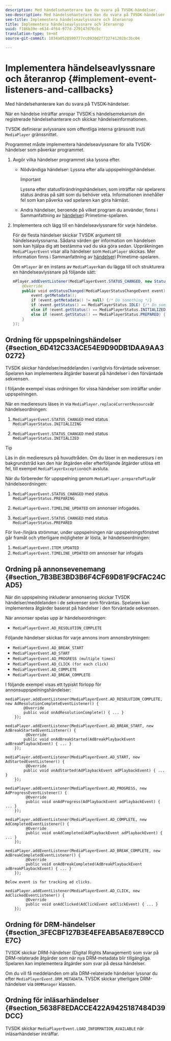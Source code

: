 ```yaml
---
description: Med händelsehanterare kan du svara på TVSDK-händelser.
seo-description: Med händelsehanterare kan du svara på TVSDK-händelser.
seo-title: Implementera händelseavlyssnare och återanrop
title: Implementera händelseavlyssnare och återanrop
uuid: f186b39e-e634-4f64-977d-279147d76c5c
translation-type: tm+mt
source-git-commit: 1034a0520590777cc0930d2f732741202bc3bc04

---
```



# Implementera händelseavlyssnare och återanrop {#implement-event-listeners-and-callbacks}

Med händelsehanterare kan du svara på TVSDK-händelser.

När en händelse inträffar anropar TVSDK:s händelsemekanism din registrerade händelsehanterare och skickar händelseinformationen.

TVSDK definierar avlyssnare som offentliga interna gränssnitt inuti `MediaPlayer` gränssnittet.

Programmet måste implementera händelseavlyssnare för alla TVSDK-händelser som påverkar programmet.

1. Avgör vilka händelser programmet ska lyssna efter.

   * Nödvändiga händelser: Lyssna efter alla uppspelningshändelser.

      >[!IMPORTANT]
      >
      >Lyssna efter statusförändringshändelsen, som inträffar när spelarens status ändras på sätt som du behöver veta. Informationen innehåller fel som kan påverka vad spelaren kan göra härnäst.

   * Andra händelser, beroende på vilket program du använder, finns i Sammanfattning av [händelser](../../android-3x-events-notifications/events-summary/android-3x-events-summary.md)i Primetime-spelaren.

1. Implementera och lägg till en händelseavlyssnare för varje händelse.

   För de flesta händelser skickar TVSDK argument till händelseavlyssnarna. Sådana värden ger information om händelsen som kan hjälpa dig att bestämma vad du ska göra sedan. Uppräkningen `MediaPlayerEvent` visar alla händelser som `MediaPlayer` skickas. Mer information finns i Sammanfattning av [händelser](../../android-3x-events-notifications/events-summary/android-3x-events-summary.md)i Primetime-spelaren.

   Om `mPlayer` är en instans av `MediaPlayer`kan du lägga till och strukturera en händelseavlyssnare på följande sätt:

   ```java
   mPlayer.addEventListener(MediaPlayerEvent.STATUS_CHANGED, new StatusChangeEventListener() { 
       @Override 
       public void onStatusChanged(MediaPlayerStatusChangeEvent event) { 
           event.getMetadata(); 
           if (event.getMetadata() != null) {/* Do something */} 
           if (event.getStatus() == MediaPlayerStatus.IDLE) {/* Do something */} 
           else if (event.getStatus() == MediaPlayerStatus.INITIALIZED) {/* Do something */} 
           else if (event.getStatus() == MediaPlayerStatus.PREPARED) {/* Do something */} 
       } 
   }); 
   ```

## Ordning för uppspelningshändelser {#section_6D412C33ACE54E9D90DB1DAA9AA30272}

TVSDK skickar händelser/meddelanden i vanligtvis förväntade sekvenser. Spelaren kan implementera åtgärder baserat på händelser i den förväntade sekvensen.

I följande exempel visas ordningen för vissa händelser som inträffar under uppspelningen.

När en medieresurs läses in via `MediaPlayer.replaceCurrentResource`är händelseordningen:

1. `MediaPlayerEvent.STATUS_CHANGED` med status `MediaPlayerStatus.INITIALIZING`

1. `MediaPlayerEvent.STATUS_CHANGED` med status `MediaPlayerStatus.INITIALIZED`

>[!TIP]
>
>Läs in din medieresurs på huvudtråden. Om du läser in en medieresurs i en bakgrundstråd kan den här åtgärden eller efterföljande åtgärder utlösa ett fel, till exempel `MediaPlayerException`och avsluta.

När du förbereder för uppspelning genom `MediaPlayer.prepareToPlay`är händelseordningen:

1. `MediaPlayerEvent.STATUS_CHANGED` med status `MediaPlayerStatus.PREPARING`

1. `MediaPlayerEvent.TIMELINE_UPDATED` om annonser infogades.
1. `MediaPlayerEvent.STATUS_CHANGED` med status `MediaPlayerStatus.PREPARED`

För live-/linjära strömmar, under uppspelningen när uppspelningsfönstret går framåt och ytterligare möjligheter är lösta, är händelseordningen:

1. `MediaPlayerEvent.ITEM_UPDATED`
1. `MediaPlayerEvent.TIMELINE_UPDATED` om annonser har infogats

## Ordning på annonsevenemang {#section_7B3BE3BD3B6F4CF69D81F9CFAC24CAD5}

När din uppspelning inkluderar annonsering skickar TVSDK händelser/meddelanden i de sekvenser som förväntas. Spelaren kan implementera åtgärder baserat på händelser i den förväntade sekvensen.

När annonser spelas upp är händelseordningen:

* `MediaPlayerEvent.AD_RESOLUTION_COMPLETE`

Följande händelser skickas för varje annons inom annonsbrytningen:

* `MediaPlayerEvent.AD_BREAK_START`
* `MediaPlayerEvent.AD_START`
* `MediaPlayerEvent.AD_PROGRESS (multiple times)`
* `MediaPlayerEvent.AD_CLICK (for each click)`
* `MediaPlayerEvent.AD_COMPLETE`
* `MediaPlayerEvent.AD_BREAK_COMPLETE`

I följande exempel visas ett typiskt förlopp för annonsuppspelningshändelser:

```
mediaPlayer.addEventListener(MediaPlayerEvent.AD_RESOLUTION_COMPLETE, new AdResolutionCompleteEventListener() { 
        @Override 
        public void onAdResolutionComplete() { ... } 
    }); 
 
mediaPlayer.addEventListener(MediaPlayerEvent.AD_BREAK_START, new AdBreakStartedEventListener() { 
         @Override 
        public void onAdBreakStarted(AdBreakPlaybackEvent adBreakPlaybackEvent) { ... } 
    }); 
 
mediaPlayer.addEventListener(MediaPlayerEvent.AD_START, new AdStartedEventListener() { 
         @Override 
        public void onAdStarted(AdPlaybackEvent adPlaybackEvent) { ... } 
    }); 
 
mediaPlayer.addEventListener(MediaPlayerEvent.AD_PROGRESS, new AdProgressEventListener() { 
         @Override 
         public void onAdProgress(AdPlaybackEvent adPlaybackEvent) { ... } 
    }); 
 
mediaPlayer.addEventListener(MediaPlayerEvent.AD_COMPLETE, new AdCompletedEventListener() { 
         @Override 
         public void onAdCompleted(AdPlaybackEvent adPlaybackEvent) { ... } 
    }); 
 
mediaPlayer.addEventListener(MediaPlayerEvent.AD_BREAK_COMPLETE, new AdBreakCompletedEventListener() { 
         @Override 
         public void onAdBreakCompleted(AdBreakPlaybackEvent adBreakPlaybackEvent) { ... } 
    }); 
 
Below event is for tracking ad clicks. 
 
mediaPlayer.addEventListener(MediaPlayerEvent.AD_CLICK, new AdClickedEventListener() { 
         @Override 
         public void onAdClicked(AdClickEvent adClickEvent) { ... } 
    });
```

## Ordning för DRM-händelser {#section_3FECBF127B3E4EFEAB5AE87E89CCDE7C}

TVSDK skickar DRM-händelser (Digital Rights Management) som svar på DRM-relaterade åtgärder som när nya DRM-metadata blir tillgängliga. Spelaren kan implementera åtgärder som svar på dessa händelser.

Om du vill få meddelanden om alla DRM-relaterade händelser lyssnar du efter `MediaPlayerEvent.DRM_METADATA`. TVSDK skickar ytterligare DRM-händelser via `DRMManager` klassen.

## Ordning för inläsarhändelser {#section_5638F8EDACCE422A9425187484D39DCC}

TVSDK skickar `MediaPlayerEvent.LOAD_INFORMATION_AVAILABLE` när inläsarhändelser inträffar.